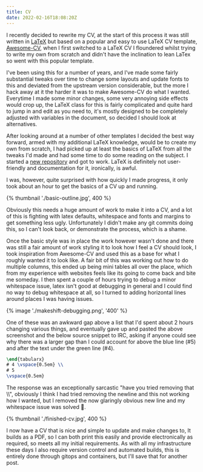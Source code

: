 ```yaml
---
title: CV
date: 2022-02-16T18:08:20Z
---
```

I recently decided to rewrite my CV, at the start of this process it was still written
in [LaTeX](https://en.wikipedia.org/wiki/LaTeX)
but based on a popular and easy to use LaTeX CV template, [Awesome-CV](https://github.com/posquit0/Awesome-CV), when I
first switched to a LaTeX CV I floundered whilst trying to write my own from scratch and didn't have the inclination to
lean LaTex so went with this popular template.

I've been using this for a number of years, and I've made some fairly substantial tweaks over time to change some
layouts and update fonts to this and deviated from the upstream version considerable, but the more I hack away at it the
harder it was to make Awesome-CV do what I wanted. Everytime I made some minor changes, some very annoying side effects
would crop up, the LaTeX class for this is fairly complicated and quite hard to jump in and edit as you need to, it's
mostly designed to be completely adjusted with variables in the document, so decided I should look at alternatives.

<!--more-->

After looking around at a number of other templates I decided the best way forward, armed with my additional LaTeX
knowledge, would be to create my own from scratch, I had picked up at least the basics of LaTeX from all the tweaks I'd
made and had some time to do some reading on the subject. I started a [new repository](https://github.com/greboid/cv)
and got to work. LaTeX is definitely not user-friendly and documentation for it, ironically, is awful.

I was, however, quite surprised with how quickly I made progress, it only took about an hour to get the basics of a CV
up and running.

{% thumbnail './basic-outline.jpg', 400 %}

Obviously this needs a huge amount of work to make it into a CV, and a lot of this is fighting with latex defaults,
whitespace and fonts and margins to get something less ugly.  Unfortunately I didn't make any git commits doing this, so
I can't look back, or demonstrate the process, which is a shame.

Once the basic style was in place the work however wasn't done and there was still a fair amount of work styling it to
look how I feel a CV should look, I took inspiration from Awesome-CV and used this as a base for what I roughly wanted 
it to look like. A fair bit of this was working out how to do multiple columns, this ended up being mini tables all 
over the place, which from my experience with websites feels like its going to come back and bite me someday. I then 
spent a couple of hours trying to debug a minor whitespace issue, latex isn't good at debugging in general and I could
find no way to debug whitespace at all, so I turned to adding horizontal lines around places I was having issues.

{% image './makeshift-debugging.png', '400' %}

One of these was an awkward gap above a list that I'd spent about 2 hours changing various things, and eventually gave
up and pasted the above screenshot and the below source snippet to IRC, asking if anyone could see why there was a
larger gap than I could account for above the blue line (#5) and after the text under the green line (#4).

```latex
\end{tabularx}
# 4 \vspace{0.5em} \\
# 5
\vspace{0.5em}
```

The response was an exceptionally sarcastic "have you tried removing that \\\\", obviously I think I had tried removing
the newline and this not working how I wanted, but I removed the now glaringly obvious new line and my whitespace issue
was solved 🤦.

{% thumbnail './finished-cv.jpg', 400 %}

I now have a CV that is nice and simple to update and make changes to, It builds as a PDF, so I can both print this
easily and provide electronically as required, so meets all my initial requirements. As with all my infrastructure these
days I also require version control and automated builds, this is entirely done through gitops and containers, but I'll
save that for another post.
